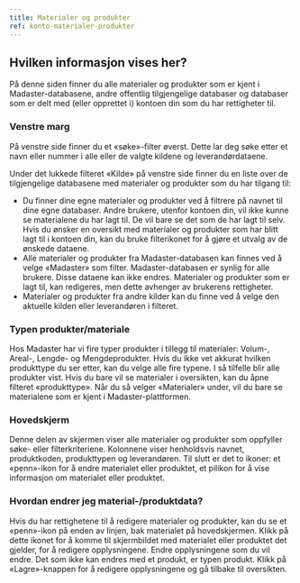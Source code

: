 ```yaml
---
title: Materialer og produkter
ref: konto-materialer-produkter
---
```


## Hvilken informasjon vises her?
På denne siden finner du alle materialer og produkter som er kjent i Madaster-databasene, andre offentlig tilgjengelige databaser og databaser som er delt med (eller opprettet i) kontoen din som du har rettigheter til.

### Venstre marg
På venstre side finner du et «søke»-filter øverst. Dette lar deg søke etter et navn eller nummer i alle eller de valgte kildene og leverandørdataene.

Under det lukkede filteret «Kilde» på venstre side finner du en liste over de tilgjengelige databasene med materialer og produkter som du har tilgang til:

- Du finner dine egne materialer og produkter ved å filtrere på navnet til dine egne databaser. Andre brukere, utenfor kontoen din, vil ikke kunne se materialene du har lagt til. De vil bare se det som de har lagt til selv. Hvis du ønsker en oversikt med materialer og produkter som har blitt lagt til i kontoen din, kan du bruke filterikonet for å gjøre et utvalg av de ønskede dataene.
- Alle materialer og produkter fra Madaster-databasen kan finnes ved å velge «Madaster» som filter. Madaster-databasen er synlig for alle brukere. Disse dataene kan ikke endres. Materialer og produkter som er lagt til, kan redigeres, men dette avhenger av brukerens rettigheter.
- Materialer og produkter fra andre kilder kan du finne ved å velge den aktuelle kilden eller leverandøren i filteret.

### Typen produkter/materiale
Hos Madaster har vi fire typer produkter i tillegg til materialer: Volum-, Areal-, Lengde- og Mengdeprodukter. Hvis du ikke vet akkurat hvilken produkttype du ser etter, kan du velge alle fire typene. I så tilfelle blir alle produkter vist. Hvis du bare vil se materialer i oversikten, kan du åpne filteret «produkttype». Når du så velger «Materialer» under, vil du bare se materialene som er kjent i Madaster-plattformen.

### Hovedskjerm 
Denne delen av skjermen viser alle materialer og produkter som oppfyller søke- eller filterkriteriene. Kolonnene viser henholdsvis navnet, produktkoden, produkttypen og leverandøren. Til slutt er det to ikoner: et «penn»-ikon for å endre materialet eller produktet, et pilikon for å vise informasjon om materialet eller produktet.

### Hvordan endrer jeg material-/produktdata?
Hvis du har rettighetene til å redigere materialer og produkter, kan du se et «penn»-ikon på enden av linjen, bak materialet på hovedskjermen. Klikk på dette ikonet for å komme til skjermbildet med materialet eller produktet det gjelder, for å redigere opplysningene. Endre opplysningene som du vil endre. Det som ikke kan endres med et produkt, er typen produkt. Klikk på «Lagre»-knappen for å redigere opplysningene og gå tilbake til oversikten.
